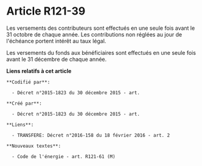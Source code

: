 # Article R121-39

Les versements des contributeurs sont effectués en une seule fois avant le 31 octobre de chaque année. Les contributions non
réglées au jour de l'échéance portent intérêt au taux légal.

Les versements du fonds aux bénéficiaires sont effectués en une seule fois avant le 31 décembre de chaque année.

**Liens relatifs à cet article**

	**Codifié par**:

	  - Décret n°2015-1823 du 30 décembre 2015 - art.

	**Créé par**:

	  - Décret n°2015-1823 du 30 décembre 2015 - art.

	**Liens**:

	  - TRANSFERE: Décret n°2016-158 du 18 février 2016 - art. 2

	**Nouveaux textes**:

	  - Code de l'énergie - art. R121-61 (M)
